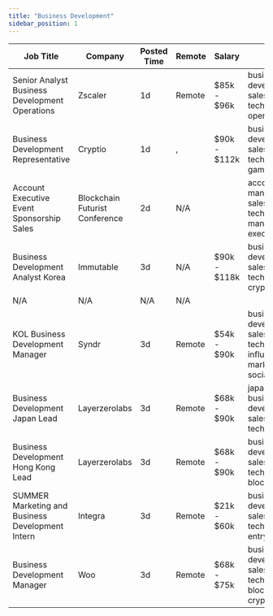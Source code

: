```yaml
---
title: "Business Development"
sidebar_position: 1
---
```


| Job Title | Company | Posted Time | Remote | Salary | Tags | Apply Link |
|-----------|---------|-------------|--------|--------|------|------------|
| Senior Analyst Business Development Operations | Zscaler | 1d | Remote | $85k - $96k | business development, sales, non tech, analyst, operations | [Apply](https://web3.career/senior-analyst-business-development-operations-zscaler/130408) |
| Business Development Representative | Cryptio | 1d | , | $90k - $112k | business development, sales, non tech, crypto, gaming | [Apply](https://web3.career/business-development-representative-cryptio/130214) |
| Account Executive Event Sponsorship Sales | Blockchain Futurist Conference | 2d | N/A |  | account manager, sales, non tech, events manager, executive | [Apply](https://web3.career/account-executive-event-sponsorship-sales-blockchain-futurist-conference/128985) |
| Business Development Analyst Korea | Immutable | 3d | N/A | $90k - $118k | business development, sales, non tech, analyst, crypto | [Apply](https://web3.career/business-development-analyst-korea-immutable/128327) |
| N/A | N/A | N/A | N/A |  |  | [Apply](https://web3.career/metana) |
| KOL Business Development Manager | Syndr | 3d | Remote | $54k - $90k | business development, sales, non tech, influencer marketing, social media | [Apply](https://web3.career/kol-business-development-manager-syndr/128028) |
| Business Development Japan Lead | Layerzerolabs | 3d | Remote | $68k - $90k | japan, business development, sales, non tech, lead | [Apply](https://web3.career/business-development-japan-lead-layerzerolabs/127768) |
| Business Development Hong Kong Lead | Layerzerolabs | 3d | Remote | $68k - $90k | business development, sales, non tech, lead, blockchain | [Apply](https://web3.career/business-development-hong-kong-lead-layerzerolabs/127767) |
| SUMMER Marketing and Business Development Intern | Integra | 3d | Remote | $21k - $60k | business development, sales, non tech, intern, entry level | [Apply](https://web3.career/summer-marketing-and-business-development-intern-integra/95750) |
| Business Development Manager | Woo | 3d | Remote | $68k - $75k | business development, sales, non tech, blockchain, crypto | [Apply](https://web3.career/business-development-manager-woo/95644) |
